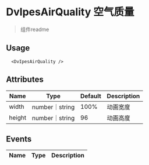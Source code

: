 # DvIpesAirQuality 空气质量

> 组件readme

## Usage

```vue
  <DvIpesAirQuality />
```

## Attributes

| Name  | Type          | Default | Description |
|-------|---------------|---------|---------|
| width | number｜string | 100%    | 动画宽度 |
| height | number｜string | 96      | 动画高度 |


## Events

| Name | Type | Description |
| --- | --- |-------------|

